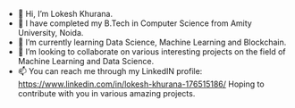 - 👋 Hi, I’m Lokesh Khurana.
- 👀 I have completed my B.Tech in Computer Science from Amity University, Noida.
- 🌱 I’m currently learning Data Science, Machine Learning and Blockchain.
- 💞️ I’m looking to collaborate on various interesting projects on the field of Machine Learning and Data Science.
- 📫 You can reach me through my LinkedIN profile: https://www.linkedin.com/in/lokesh-khurana-176515186/
Hoping to contribute with you in various amazing projects.

<!---
itachhi/itachhi is a ✨ special ✨ repository because its `README.md` (this file) appears on your GitHub profile.
You can click the Preview link to take a look at your changes.
--->
